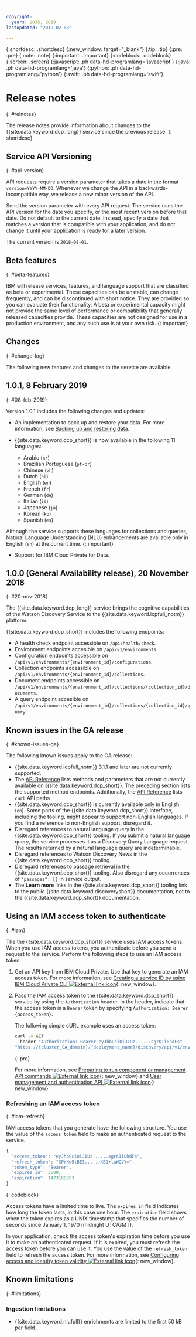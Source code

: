 ```yaml
---

copyright:
  years: 2015, 2019
lastupdated: "2019-02-08"

---
```


{:shortdesc: .shortdesc}
{:new_window: target="_blank"}
{:tip: .tip}
{:pre: .pre}
{:note: .note}
{:important: .important}
{:codeblock: .codeblock}
{:screen: .screen}
{:javascript: .ph data-hd-programlang='javascript'}
{:java: .ph data-hd-programlang='java'}
{:python: .ph data-hd-programlang='python'}
{:swift: .ph data-hd-programlang='swift'}

# Release notes
{: #relnotes}

The release notes provide information about changes to the {{site.data.keyword.dcp_long}} service since the previous release.
{: shortdesc}

## Service API Versioning
{: #api-version}

API requests require a version parameter that takes a date in the format `version=YYYY-MM-DD`. Whenever we change the API in a backwards-incompatible way, we release a new minor version of the API.

Send the version parameter with every API request. The service uses the API version for the date you specify, or the most recent version before that date. Do not default to the current date. Instead, specify a date that matches a version that is compatible with your application, and do not change it until your application is ready for a later version.

The current version is `2018-08-01`.

## Beta features
{: #beta-features}

IBM will release services, features, and language support that are classified as beta or experimental. These capacities can be unstable, can change frequently, and can be discontinued with short notice. They are provided so you can evaluate their functionality. A beta or experimental capacity might not provide the same level of performance or compatibility that generally released capacities provide. These capacities are not designed for use in a production environment, and any such use is at your own risk.
{: important}

## Changes
{: #change-log}

The following new features and changes to the service are available.

## 1.0.1, 8 February 2019
{: #08-feb-2019}

Version 1.0.1 includes the following changes and updates:

 - An implementation to back up and restore your data. For more information, see [Backing up and restoring data](/docs/services/discovery-icp/backup.html#backup-restore).
 
 - {{site.data.keyword.dcp_short}} is now available in the following 11 languages:
   - Arabic (`ar`)
   - Brazilian Portuguese (`pt-br`)
   - Chinese (`zh`)
   - Dutch (`nl`)
   - English (`en`)
   - French (`fr`)
   - German (`de`)
   - Italian (`it`)
   - Japanese (`ja`)
   - Korean (`ko`)
   - Spanish (`es`)
   
  Although the service supports these languages for collections and queries, Natural Language Understanding (NLU) enhancements are available only in English (`en`) at the current time.
  {: important}
  
  - Support for IBM Cloud Private for Data.

## 1.0.0 (General Availability release), 20 November 2018
{: #20-nov-2018}

The {{site.data.keyword.dcp_long}} service brings the cognitive capabilities of the Watson Discovery Service to the {{site.data.keyword.icpfull_notm}} platform.

{{site.data.keyword.dcp_short}} includes the following endpoints:
 - A health check endpoint accessible on `/api/health/check`.
 - Environment endpoints accesible on `/api/v1/environments`.
 - Configuration endpoints accessible on `/api/v1/environments/{environment_id}/configurations`.
 - Collection endpoints accessible on `/api/v1/environments/{environment_id}/collections`.
 - Document endpoints accessible on `/api/v1/environments/{environment_id}/collections/{collection_id}/documents`.
 - A query endpoint accesible on `/api/v1/environments/{environment_id}/collections/{collection_id}/query`.
  
## Known issues in the GA release
{: #known-issues-ga}

The following known issues apply to the GA release:

  - {{site.data.keyword.icpfull_notm}} 3.1.1 and later are not currently supported.
  - The [API Reference](https://console.bluemix.net/apidocs/discovery-icp) lists methods and parameters that are not currently available on {{site.data.keyword.dcp_short}}. The preceding section lists the supported method endpoints.
    Additionally, the [API Reference](https://console.bluemix.net/apidocs/discovery-icp) lists `curl` API paths 
  - {{site.data.keyword.dcp_short}} is currently available only in English (`en`). Some parts of the {{site.data.keyword.dcp_short}} interface, including the tooling, might appear to support non-English languages. If you find a reference to non-English support, disregard it.
  - Disregard references to natural language query in the {{site.data.keyword.dcp_short}} tooling. If you submit a natural language query, the service processes it as a Discovery Query Language request. The results returned by a natural language query are indeterminable.
  - Disregard references to Watson Discovery News in the {{site.data.keyword.dcp_short}} tooling.
  - Disregard references to passage retrieval in the {{site.data.keyword.dcp_short}} tooling. Also disregard any occurrences of  `"passages": []` in service output.
  - The **Learn more** links in the {{site.data.keyword.dcp_short}} tooling link to the public {{site.data.keyword.discoveryshort}} documentation, not to the {{site.data.keyword.dcp_short}} documentation.

## Using an IAM access token to authenticate
{: #iam}

The the {{site.data.keyword.dcp_short}} service uses IAM access tokens. When you use IAM access tokens, you authenticate before you send a request to the  service. Perform the following steps to use an IAM access token.

1.  Get an API key from IBM Cloud Private. Use that key to generate an IAM access token. For more information, see [Creating a service ID by using IBM Cloud Private CLI ![External link icon](../../icons/launch-glyph.svg "External link icon")](https://www.ibm.com/support/knowledgecenter/SSBS6K_3.1.0/manage_cluster/cli_iam_create_serviceid.html){: new_window}.
1.  Pass the IAM access token to the {{site.data.keyword.dcp_short}} service by using the `Authorization` header. In the header, indicate that the access token is a `Bearer` token by specifying `Authorization: Bearer {access_token}`.

    The following simple cURL example uses an access token:

    ```bash
    curl -X GET
    --header "Authorization: Bearer eyJhbGciOiJIUz......sgrKIi8hdFs"
    "https://{cluster_CA_domain}/{deployment_name}/discovery/api/v1/environments?version=2018-08-01"
    ```
    {: pre}

    For more information, see [Preparing to run component or management API commands ![External link icon](../../icons/launch-glyph.svg "External link icon")](https://www.ibm.com/support/knowledgecenter/SSBS6K_3.1.0/apis/access_api.html){: new_window} and [User management and authentication API ![External link icon](../../icons/launch-glyph.svg "External link icon")](https://www.ibm.com/support/knowledgecenter/SSBS6K_3.1.0/apis/auth_manage_api.html){: new_window}.

### Refreshing an IAM access token
{: #iam-refresh}

IAM access tokens that you generate have the following structure. You use the value of the `access_token` field to make an authenticated request to the service.

```javascript
{
  "access_token": "eyJhbGciOiJIUz......sgrKIi8hdFs",
  "refresh_token": "SPrXw5tBE3......KBQ+luWQVY=",
  "token_type": "Bearer",
  "expires_in": 3600,
  "expiration": 1473188353
}
```
{: codeblock}

Access tokens have a limited time to live. The `expires_in` field indicates how long the token lasts, in this case one hour. The `expiration` field shows when the token expires as a UNIX timestamp that specifies the number of seconds since January 1, 1970 (midnight UTC/GMT).

In your application, check the access token's expiration time before you use it to make an authenticated request. If it is expired, you must refresh the access token before you can use it. You use the value of the `refresh_token` field to refresh the access token. For more information, see [Configuring access and identity token validity ![External link icon](../../icons/launch-glyph.svg "External link icon")](https://www.ibm.com/support/knowledgecenter/SSBS6K_3.1.0/user_management/token_value.html){: new_window}.

## Known limitations
{: #limitations}

### Ingestion limitations

-   {{site.data.keyword.nlufull}} enrichments are limited to the first 50 kB per field.

